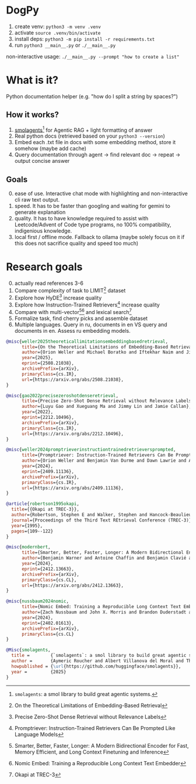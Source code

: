 # DogPy

1. create venv: `python3 -m venv .venv`
2. activate `source .venv/bin/activate`
3. install deps: `python3 -m pip install -r requirements.txt`
4. run `python3 __main__.py` or `./__main__.py`

non-interactive usage: `./__main__.py --prompt "how to create a list"`

# What is it?

Python documentation helper (e.g. "how do I split a string by spaces?")

## How it works?

1. [smolagents](https://huggingface.co/docs/smolagents/en/index)[^7] for Agentic RAG + light formatting of answer
2. Real python docs (retrieved based on your `python3 --version`)
3. Embed each .txt file in docs with some embedding method, store it somehow (maybe add cache)
4. Query documentation through agent -> find relevant doc -> repeat -> output concise answer

## Goals

0. ease of use. Interactive chat mode with highlighting and non-interactive cli raw text output.
1. speed. It has to be faster than googling and waiting for gemini to generate explanation
2. quality. It has to have knowledge required to assist with Leetcode/Advent of Code type programs, no 100% compatibility, indigenious knowledge.
3. local first / offline mode. Fallback to ollama (maybe solely focus on it if this does not sacrifice quality and speed too much)


# Research goals

0. actually read references 3-6
1. Compare complexity of task to LIMIT[^1] dataset 
2. Explore how HyDE[^2] increase quality 
3. Explore how Instruction-Trained Retrievers[^3] increase quality 
4. Compare with multi-vector[^5][^6] and lexical search[^4]
5. Formalize task, find cherry picks and assemble dataset
6. Multiple languages. Query in ru, documents in en VS query and documents in en. Assess ru embedding models.



[^1]: On the Theoretical Limitations of Embedding-Based Retrieval
```bibtex
@misc{weller2025theoreticallimitationsembeddingbasedretrieval,
      title={On the Theoretical Limitations of Embedding-Based Retrieval}, 
      author={Orion Weller and Michael Boratko and Iftekhar Naim and Jinhyuk Lee},
      year={2025},
      eprint={2508.21038},
      archivePrefix={arXiv},
      primaryClass={cs.IR},
      url={https://arxiv.org/abs/2508.21038}, 
}
```

[^2]: Precise Zero-Shot Dense Retrieval without Relevance Labels
```bibtex
@misc{gao2022precisezeroshotdenseretrieval,
      title={Precise Zero-Shot Dense Retrieval without Relevance Labels}, 
      author={Luyu Gao and Xueguang Ma and Jimmy Lin and Jamie Callan},
      year={2022},
      eprint={2212.10496},
      archivePrefix={arXiv},
      primaryClass={cs.IR},
      url={https://arxiv.org/abs/2212.10496}, 
}
```

[^3]: Promptriever: Instruction-Trained Retrievers Can Be Prompted Like Language Models
```bibtex
@misc{weller2024promptrieverinstructiontrainedretrieversprompted,
      title={Promptriever: Instruction-Trained Retrievers Can Be Prompted Like Language Models}, 
      author={Orion Weller and Benjamin Van Durme and Dawn Lawrie and Ashwin Paranjape and Yuhao Zhang and Jack Hessel},
      year={2024},
      eprint={2409.11136},
      archivePrefix={arXiv},
      primaryClass={cs.IR},
      url={https://arxiv.org/abs/2409.11136}, 
}
```

[^4]: Okapi at TREC-3
```bibtex
@article{robertson1995okapi,
  title={{Okapi at TREC-3}},
  author={Robertson, Stephen E and Walker, Stephen and Hancock-Beaulieu, Micheline M and Gatford, Mark},
  journal={Proceedings of the Third Text REtrieval Conference (TREC-3)},
  year={1995},
  pages={109--122}
}
```

[^5]: Smarter, Better, Faster, Longer: A Modern Bidirectional Encoder for Fast, Memory Efficient, and Long Context Finetuning and Inference
```bibtex
@misc{modernbert,
      title={Smarter, Better, Faster, Longer: A Modern Bidirectional Encoder for Fast, Memory Efficient, and Long Context Finetuning and Inference}, 
      author={Benjamin Warner and Antoine Chaffin and Benjamin Clavié and Orion Weller and Oskar Hallström and Said Taghadouini and Alexis Gallagher and Raja Biswas and Faisal Ladhak and Tom Aarsen and Nathan Cooper and Griffin Adams and Jeremy Howard and Iacopo Poli},
      year={2024},
      eprint={2412.13663},
      archivePrefix={arXiv},
      primaryClass={cs.CL},
      url={https://arxiv.org/abs/2412.13663}, 
}

```

[^6]: Nomic Embed: Training a Reproducible Long Context Text Embedder
```bibtex
@misc{nussbaum2024nomic,
      title={Nomic Embed: Training a Reproducible Long Context Text Embedder}, 
      author={Zach Nussbaum and John X. Morris and Brandon Duderstadt and Andriy Mulyar},
      year={2024},
      eprint={2402.01613},
      archivePrefix={arXiv},
      primaryClass={cs.CL}
}
```

[^7]: `smolagents`: a smol library to build great agentic systems.
```bibtex
@Misc{smolagents,
  title =        {`smolagents`: a smol library to build great agentic systems.},
  author =       {Aymeric Roucher and Albert Villanova del Moral and Thomas Wolf and Leandro von Werra and Erik Kaunismäki},
  howpublished = {\url{https://github.com/huggingface/smolagents}},
  year =         {2025}
}
```
